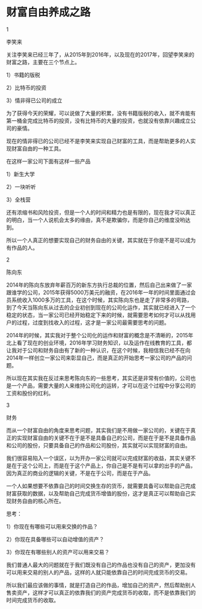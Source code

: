 # 财富自由养成之路

1

李笑来

关注李笑来已经三年了，从2015年到2016年，以及现在的2017年，回望李笑来的财富之路，主要在三个节点上。

1）书籍的版税

2）比特币的投资

3）情非得已公司的成立

为了获得今天的荣耀，可以说做了大量的积累，没有书籍版税的收入，就不肯能有第一桶金完成比特币的投资，没有比特币的大量的投资，也就没有依靠兴趣成立公司的豪情。

现在的情非得已的公司已经不是李笑来实现自己财富的工具，而是帮助更多的人实现财富自由的一种工具。

在这样一家公司下面有这样一些产品

1）新生大学

2）一块听听

3）全栈营

还有浓缩书和风险投资，但是一个人的时间和精力也是有限的，现在我才可以真正的明白，当一个人说机会太多的缘由，真不是欺骗你，而是你自己的维度没哟达到。

所以一个人真正的想要实现自己的财务自由的关键，其实就在于你是不是可以成为有作品的人。

2

陈向东

2014年的陈向东放弃年薪百万的新东方执行总裁的位置，然后自己出来做了一家跟谁学的公司，2015年获得5000万美元的融资，在2016年一年的时间里面通过会员系统收入1000多万的工具，在这个时候，其实陈向东也是走了非常多的弯路，到了今天当陈向东从过去的企业初创到现在的公司化运作，其实就已经进入了一个稳定的状态，当一家公司已经开始稳定下来的时候，就需要思考如何才可以从找用户的过程，过度到找收入的过程，这才是一家公司最需要思考的问题。

2014年的时候，其实我对于整个公司化的运作和财富的概念是不清晰的，2015年北上看了现在的创业环境，2016年学习财务知识，以及运作在线教育的工具，都让我对于公司和财务自由有了新的一种认识，在这个时候，我相信我已经不在向2014年一样创立一家公司来彰显自己，而是真正的开始思考一家公司的产品的问题。

所以现在其实我在反过来思考陈向东的一些思考，其实还是非常有价值的，公司也是一个产品，需要大量的人来维持公司化的运转，才可以在这个过程中分享公司的工资和股份的红利。

3

财务

而从一个财富自由的角度来思考问题，其实我们是不用做一家公司的，关键在于真正的实现财富自由的关键不在于是不是具备自己的公司，而是在于是不是具备作品和公司的股份，只要具备自己的作品和公司股份，其实就可以实现财富的自由。

我们很容易陷入一个误区，以为开办一家公司就可以完成财富的收益，其实关键不是在于这个公司上，而是在于这个产品上，你自己是不是有可以拿的出手的产品，因为真正的商业的逻辑的关键，不是在于公司，而是在于产品。

一个人如果想要不依靠自己的时间交换生存的货币，就需要具备可以帮助自己完成财富获取的数据，以及帮助自己完成货币增值的股份，这才是真正可以帮助自己实现财务自由的核心所在。

思考：

1）你现在有哪些可以用来交换的作品？

2）你现在具备哪些可以自动增值的资产？

3）你现在有哪些别人的资产可以用来交易？

我们普通人最大的问题就在于我们既没有自己的作品也没有自己的资产，更加没有可以用来交易的别人的产品，这样的人就只能依靠自己的时间完成货币的交易。

所以我们最应该做的事情，就是打造自己的作品，增加自己的资产，然后帮助别人售卖资产，这样才可以真正的依靠我们的资产完成货币的收取，而不是依靠我们的时间完成货币的收取。
